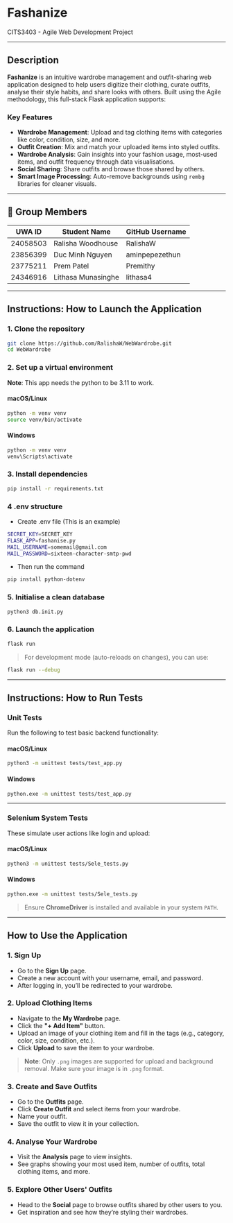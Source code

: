 # Fashanize  
CITS3403 - Agile Web Development Project

---

## Description

**Fashanize** is an intuitive wardrobe management and outfit-sharing web application designed to help users digitize their clothing, curate outfits, analyse their style habits, and share looks with others. Built using the Agile methodology, this full-stack Flask application supports:

### Key Features

- **Wardrobe Management**: Upload and tag clothing items with categories like color, condition, size, and more.
- **Outfit Creation**: Mix and match your uploaded items into styled outfits.
- **Wardrobe Analysis**: Gain insights into your fashion usage, most-used items, and outfit frequency through data visualisations.
- **Social Sharing**: Share outfits and browse those shared by others.
- **Smart Image Processing**: Auto-remove backgrounds using `rembg` libraries for cleaner visuals.

---

## 👥 Group Members

| UWA ID   | Student Name         | GitHub Username     |
|----------|----------------------|---------------------|
| 24058503 | Ralisha Woodhouse    | RalishaW            |
| 23856399 | Duc Minh Nguyen      | aminpepezethun      |
| 23775211 | Prem Patel           | Premithy            |
| 24346916 | Lithasa Munasinghe   | lithasa4            |

---

## Instructions: How to Launch the Application

### 1. Clone the repository

```bash
git clone https://github.com/RalishaW/WebWardrobe.git
cd WebWardrobe
```

### 2. Set up a virtual environment

**Note**: This app needs the python to be 3.11 to work.

#### macOS/Linux

```bash
python -m venv venv
source venv/bin/activate
```

#### Windows

```bash
python -m venv venv
venv\Scripts\activate
```

### 3. Install dependencies

```bash
pip install -r requirements.txt
```


### 4 .env structure
- Create .env file (This is an example)
```bash
SECRET_KEY=SECRET_KEY 
FLASK_APP=fashanise.py
MAIL_USERNAME=somemail@gmail.com
MAIL_PASSWORD=sixteen-character-smtp-pwd
```
- Then run the command
```bash
pip install python-dotenv
```

### 5. Initialise a clean database
```bash
python3 db.init.py
```

### 6. Launch the application

```bash
flask run
```

> For development mode (auto-reloads on changes), you can use:
```bash
flask run --debug
```

---

## Instructions: How to Run Tests

### Unit Tests

Run the following to test basic backend functionality:

#### macOS/Linux

```bash
python3 -m unittest tests/test_app.py
```

#### Windows

```bash
python.exe -m unittest tests/test_app.py
```

---

### Selenium System Tests

These simulate user actions like login and upload:

#### macOS/Linux

```bash
python3 -m unittest tests/Sele_tests.py
```

#### Windows

```bash
python.exe -m unittest tests/Sele_tests.py
```

> Ensure **ChromeDriver** is installed and available in your system `PATH`.

---

## How to Use the Application

### 1. Sign Up

- Go to the **Sign Up** page.
- Create a new account with your username, email, and password.
- After logging in, you’ll be redirected to your wardrobe.

### 2. Upload Clothing Items

- Navigate to the **My Wardrobe** page.
- Click the **"+ Add Item"** button.
- Upload an image of your clothing item and fill in the tags (e.g., category, color, size, condition, etc.).
- Click **Upload** to save the item to your wardrobe.

> **Note**: Only `.png` images are supported for upload and background removal. Make sure your image is in `.png` format.

### 3. Create and Save Outfits

- Go to the **Outfits** page.
- Click **Create Outfit** and select items from your wardrobe.
- Name your outfit.
- Save the outfit to view it in your collection.

### 4. Analyse Your Wardrobe

- Visit the **Analysis** page to view insights.
- See graphs showing your most used item, number of outfits, total clothing items, and more.

### 5. Explore Other Users' Outfits

- Head to the **Social** page to browse outfits shared by other users to you.
- Get inspiration and see how they’re styling their wardrobes.
